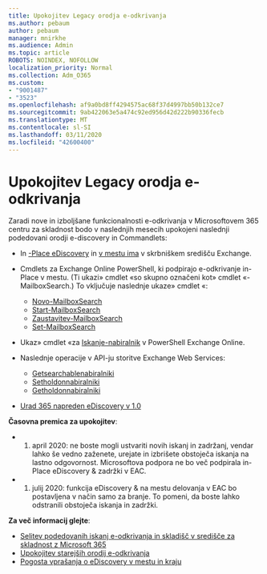 ```yaml
---
title: Upokojitev Legacy orodja e-odkrivanja
ms.author: pebaum
author: pebaum
manager: mnirkhe
ms.audience: Admin
ms.topic: article
ROBOTS: NOINDEX, NOFOLLOW
localization_priority: Normal
ms.collection: Adm_O365
ms.custom:
- "9001487"
- "3523"
ms.openlocfilehash: af9a0bd8ff4294575ac68f37d4997bb50b132ce7
ms.sourcegitcommit: 9ab422063e5a474c92ed956d42d222b90336fecb
ms.translationtype: MT
ms.contentlocale: sl-SI
ms.lasthandoff: 03/11/2020
ms.locfileid: "42600400"
---
```

# <a name="retirement-of-legacy-ediscovery-tools"></a>Upokojitev Legacy orodja e-odkrivanja

Zaradi nove in izboljšane funkcionalnosti e-odkrivanja v Microsoftovem 365 centru za skladnost bodo v naslednjih mesecih upokojeni naslednji podedovani orodji e-discovery in Commandlets:

- In [-Place eDiscovery](https://docs.microsoft.com/exchange/security-and-compliance/in-place-ediscovery/in-place-ediscovery) in [v mestu ima](https://docs.microsoft.com/exchange/security-and-compliance/create-or-remove-in-place-holds) v skrbniškem središču Exchange.

- Cmdlets za Exchange Online PowerShell, ki podpirajo e-odkrivanje in-Place v mestu. (Ti ukazi» cmdlet «so skupno označeni kot» cmdlet «-MailboxSearch.) To vključuje naslednje ukaze» cmdlet «:

    - [Novo-MailboxSearch](https://docs.microsoft.com/powershell/module/exchange/policy-and-compliance-content-search/new-mailboxsearch)
    - [Start-MailboxSearch](https://docs.microsoft.com/powershell/module/exchange/policy-and-compliance-content-search/start-mailboxsearch)
    - [Zaustavitev-MailboxSearch](https://docs.microsoft.com/powershell/module/exchange/policy-and-compliance-content-search/stop-mailboxsearch)
    - [Set-MailboxSearch](https://docs.microsoft.com/powershell/module/exchange/policy-and-compliance-content-search/set-mailboxsearch)

- Ukaz» cmdlet «za [Iskanje-nabiralnik](https://docs.microsoft.com/powershell/module/exchange/mailboxes/search-mailbox?view=exchange-ps) v PowerShell Exchange Online.
- Naslednje operacije v API-ju storitve Exchange Web Services:
    - [Getsearchablenabiralniki](https://docs.microsoft.com/exchange/client-developer/web-service-reference/getsearchablemailboxes-operation)
    - [Setholdonnabiralniki](https://docs.microsoft.com/exchange/client-developer/web-service-reference/setholdonmailboxes-operation)
    - [Getholdonnabiralniki](https://docs.microsoft.com/exchange/client-developer/web-service-reference/getholdonmailboxes-operation)

- [Urad 365 napreden eDiscovery v 1.0](https://docs.microsoft.com/microsoft-365/compliance/office-365-advanced-ediscovery)

**Časovna premica za upokojitev**:
- 1. april 2020: ne boste mogli ustvariti novih iskanj in zadržanj, vendar lahko še vedno zaženete, urejate in izbrišete obstoječa iskanja na lastno odgovornost. Microsoftova podpora ne bo več podpirala in-Place eDiscovery & zadržki v EAC.

- 1. julij 2020: funkcija eDiscovery & na mestu delovanja v EAC bo postavljena v način samo za branje. To pomeni, da boste lahko odstranili obstoječa iskanja in zadržki.

**Za več informacij glejte**:

 - [Selitev podedovanih iskanj e-odkrivanja in skladišč v središče za skladnost z Microsoft 365](https://docs.microsoft.com/microsoft-365/compliance/migrate-legacy-ediscovery-searches-and-holds)
 - [Upokojitev starejših orodij e-odkrivanja](https://docs.microsoft.com/microsoft-365/compliance/legacy-ediscovery-retirement)
 - [Pogosta vprašanja o eDiscovery v mestu in kraju](https://docs.microsoft.com/microsoft-365/compliance/legacy-ediscovery-retirement#faqs-about-in-place-ediscovery-and-in-place-holds)




